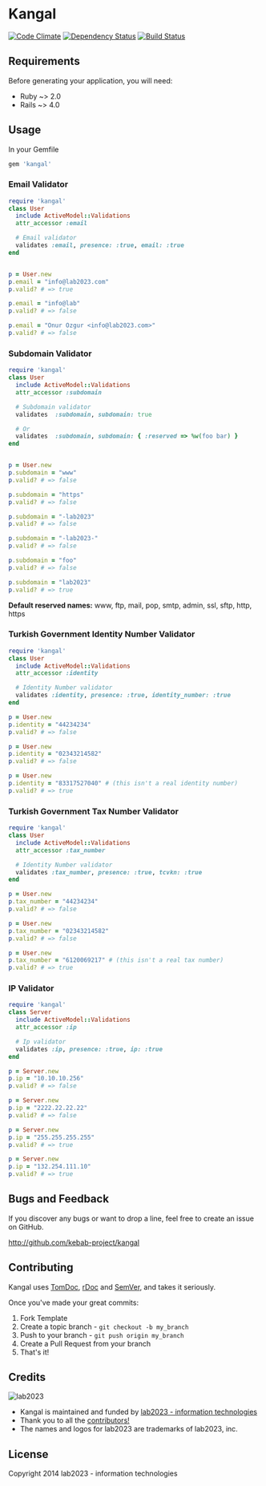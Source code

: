 # Kangal

[![Code Climate](https://codeclimate.com/github/kebab-project/kangal.png)](https://codeclimate.com/github/kebab-project/kangal)
[![Dependency Status](https://gemnasium.com/kebab-project/kangal.png)](https://gemnasium.com/kebab-project/kangal)
[![Build Status](https://travis-ci.org/lab2023/kangal.png?branch=develop)](https://travis-ci.org/lab2023/kangal)


## Requirements

Before generating your application, you will need:

* Ruby ~> 2.0
* Rails ~> 4.0

## Usage

In your Gemfile

```ruby
gem 'kangal'
```

### Email Validator
```ruby
require 'kangal'
class User
  include ActiveModel::Validations
  attr_accessor :email

  # Email validator
  validates :email, presence: :true, email: :true
end


p = User.new
p.email = "info@lab2023.com"
p.valid? # => true

p.email = "info@lab"
p.valid? # => false

p.email = "Onur Ozgur <info@lab2023.com>"
p.valid? # => false
```

### Subdomain Validator
```ruby
require 'kangal'
class User
  include ActiveModel::Validations
  attr_accessor :subdomain

  # Subdomain validator
  validates  :subdomain, subdomain: true

  # Or
  validates  :subdomain, subdomain: { :reserved => %w(foo bar) }
end


p = User.new
p.subdomain = "www"
p.valid? # => false

p.subdomain = "https"
p.valid? # => false

p.subdomain = "-lab2023"
p.valid? # => false

p.subdomain = "-lab2023-"
p.valid? # => false

p.subdomain = "foo"
p.valid? # => false

p.subdomain = "lab2023"
p.valid? # => true
```

**Default reserved names:** www, ftp, mail, pop, smtp, admin, ssl, sftp, http, https

### Turkish Government Identity Number Validator
```ruby
require 'kangal'
class User
  include ActiveModel::Validations
  attr_accessor :identity

  # Identity Number validator
  validates :identity, presence: :true, identity_number: :true
end

p = User.new
p.identity = "44234234"
p.valid? # => false

p = User.new
p.identity = "02343214582"
p.valid? # => false

p = User.new
p.identity = "83317527040" # (this isn't a real identity number)
p.valid? # => true
```

### Turkish Government Tax Number Validator
```ruby
require 'kangal'
class User
  include ActiveModel::Validations
  attr_accessor :tax_number

  # Identity Number validator
  validates :tax_number, presence: :true, tcvkn: :true
end

p = User.new
p.tax_number = "44234234"
p.valid? # => false

p = User.new
p.tax_number = "02343214582"
p.valid? # => false

p = User.new
p.tax_number = "6120069217" # (this isn't a real tax number)
p.valid? # => true
```

### IP Validator
```ruby
require 'kangal'
class Server
  include ActiveModel::Validations
  attr_accessor :ip

  # Ip validator
  validates :ip, presence: :true, ip: :true
end

p = Server.new
p.ip = "10.10.10.256"
p.valid? # => false

p = Server.new
p.ip = "2222.22.22.22"
p.valid? # => false

p = Server.new
p.ip = "255.255.255.255"
p.valid? # => true

p = Server.new
p.ip = "132.254.111.10"
p.valid? # => true
```

## Bugs and  Feedback

If you discover any bugs or want to drop a line, feel free to create an issue on GitHub.

http://github.com/kebab-project/kangal

## Contributing

Kangal uses [TomDoc](http://tomdoc.org/), [rDoc](http://rubydoc.info/gems/kangal) and [SemVer](http://semver.org/), and takes it seriously.

Once you've made your great commits:

1. Fork Template
2. Create a topic branch - `git checkout -b my_branch`
3. Push to your branch - `git push origin my_branch`
4. Create a Pull Request from your branch
5. That's it!

## Credits

![lab2023](http://lab2023.com/assets/images/named-logo.png)

- Kangal is maintained and funded by [lab2023 - information technologies](http://lab2023.com/)
- Thank you to all the [contributors!](https://github.com/kebab-project/kangal/graphs/contributors)
- The names and logos for lab2023 are trademarks of lab2023, inc.

## License

Copyright 2014 lab2023 - information technologies
